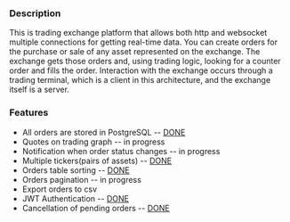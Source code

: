 ### Description

This is trading exchange platform that allows both http and websocket multiple connections for getting real-time data. You can
create orders for the purchase or sale of any asset represented on the exchange. The exchange gets those orders and,
using trading logic, looking for a counter order and fills the order. Interaction with the exchange occurs through a
trading terminal, which is a client in this architecture, and the exchange itself is a server.

### Features

- All orders are stored in PostgreSQL -- <u>DONE</u>
- Quotes on trading graph -- in progress
- Notification when order status changes -- in progress
- Multiple tickers(pairs of assets) -- <u>DONE</u>
- Orders table sorting -- <u>DONE</u>
- Orders pagination -- in progress
- Export orders to csv
- JWT Authentication -- <u>DONE</u>
- Cancellation of pending orders -- <u>DONE</u>
